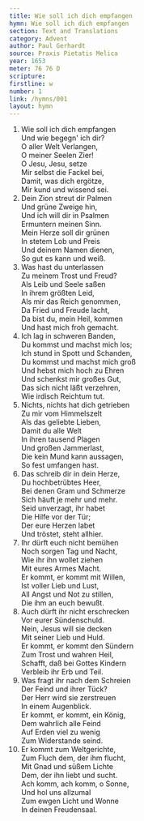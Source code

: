 ```yaml
---
title: Wie soll ich dich empfangen
hymn: Wie soll ich dich empfangen
section: Text and Translations
category: Advent
author: Paul Gerhardt
source: Praxis Pietatis Melica
year: 1653
meter: 76 76 D
scripture:
firstline: w
number: 1
link: /hymns/001
layout: hymn
---
```


1. Wie soll ich dich empfangen  
   Und wie begegn' ich dir?  
   O aller Welt Verlangen,  
   O meiner Seelen Zier!  
   O Jesu, Jesu, setze  
   Mir selbst die Fackel bei,  
   Damit, was dich ergötze,  
   Mir kund und wissend sei.
2. Dein Zion streut dir Palmen  
   Und grüne Zweige hin,  
   Und ich will dir in Psalmen  
   Ermuntern meinen Sinn.  
   Mein Herze soll dir grünen  
   In stetem Lob und Preis  
   Und deinem Namen dienen,  
   So gut es kann und weiß.
3. Was hast du unterlassen  
   Zu meinem Trost und Freud?  
   Als Leib und Seele saßen  
   In ihrem größten Leid,  
   Als mir das Reich genommen,  
   Da Fried und Freude lacht,  
   Da bist du, mein Heil, kommen  
   Und hast mich froh gemacht.
4. Ich lag in schweren Banden,  
   Du kommst und machst mich los;  
   Ich stund in Spott und Schanden,  
   Du kommst und machst mich groß  
   Und hebst mich hoch zu Ehren  
   Und schenkst mir großes Gut,  
   Das sich nicht läßt verzehren,  
   Wie irdisch Reichtum tut.
5. Nichts, nichts hat dich getrieben  
   Zu mir vom Himmelszelt  
   Als das geliebte Lieben,  
   Damit du alle Welt  
   In ihren tausend Plagen  
   Und großen Jammerlast,  
   Die kein Mund kann aussagen,  
   So fest umfangen hast.
6. Das schreib dir in dein Herze,  
   Du hochbetrübtes Heer,  
   Bei denen Gram und Schmerze  
   Sich häuft je mehr und mehr.  
   Seid unverzagt, ihr habet  
   Die Hilfe vor der Tür;  
   Der eure Herzen labet  
   Und tröstet, steht allhier.
7. Ihr dürft euch nicht bemühen  
   Noch sorgen Tag und Nacht,  
   Wie ihr ihn wollet ziehen  
   Mit eures Armes Macht.  
   Er kommt, er kommt mit Willen,  
   Ist voller Lieb und Lust,  
   All Angst und Not zu stillen,  
   Die ihm an euch bewußt.
8. Auch dürft ihr nicht erschrecken  
   Vor eurer Sündenschuld.  
   Nein, Jesus will sie decken  
   Mit seiner Lieb und Huld.  
   Er kommt, er kommt den Sündern  
   Zum Trost und wahren Heil,  
   Schafft, daß bei Gottes Kindern  
   Verbleib ihr Erb und Teil.
9. Was fragt ihr nach dem Schreien  
   Der Feind und ihrer Tück?  
   Der Herr wird sie zerstreuen  
   In einem Augenblick.  
   Er kommt, er kommt, ein König,  
   Dem wahrlich alle Feind  
   Auf Erden viel zu wenig  
   Zum Widerstande seind.
10. Er kommt zum Weltgerichte,  
   Zum Fluch dem, der ihm flucht,  
   Mit Gnad und süßem Lichte  
   Dem, der ihn liebt und sucht.  
   Ach komm, ach komm, o Sonne,  
   Und hol uns allzumal  
   Zum ewgen Licht und Wonne  
   In deinen Freudensaal.
